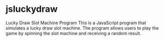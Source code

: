 # jsluckydraw


Lucky Draw Slot Machine Program
This is a JavaScript program that simulates a lucky draw slot machine. The program allows users to play the game by spinning the slot machine and receiving a random result.
